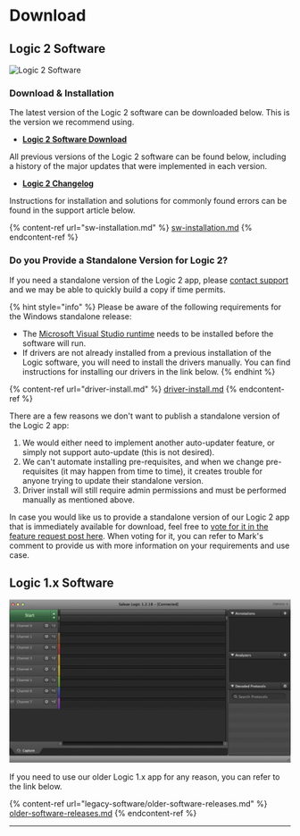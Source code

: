 # Download

## Logic 2 Software

![Logic 2 Software](<../.gitbook/assets/Screen Shot 2021-12-07 at 12.10.01 PM (1).png>)

### Download & Installation

The latest version of the Logic 2 software can be downloaded below. This is the version we recommend using.

* [**Logic 2 Software Download**](https://www.saleae.com/downloads/)

All previous versions of the Logic 2 software can be found below, including a history of the major updates that were implemented in each version.

* ****[**Logic 2 Changelog**](https://ideas.saleae.com/f/changelog/)****

Instructions for installation and solutions for commonly found errors can be found in the support article below.

{% content-ref url="sw-installation.md" %}
[sw-installation.md](sw-installation.md)
{% endcontent-ref %}

### Do you Provide a Standalone Version for Logic 2?

If you need a standalone version of the Logic 2 app, please [contact support](https://contact.saleae.com/hc/en-us/requests/new) and we may be able to quickly build a copy if time permits.&#x20;

{% hint style="info" %}
Please be aware of the following requirements for the Windows standalone release:

* The [Microsoft Visual Studio runtime](https://www.microsoft.com/en-us/download/details.aspx?id=48145) needs to be installed before the software will run.
* If drivers are not already installed from a previous installation of the Logic software, you will need to install the drivers manually. You can find instructions for installing our drivers in the link below.
{% endhint %}

{% content-ref url="driver-install.md" %}
[driver-install.md](driver-install.md)
{% endcontent-ref %}

There are a few reasons we don't want to publish a standalone version of the Logic 2 app:

1. We would either need to implement another auto-updater feature, or simply not support auto-update (this is not desired).
2. We can't automate installing pre-requisites, and when we change pre-requisites (it may happen from time to time), it creates trouble for anyone trying to update their standalone version.
3. Driver install will still require admin permissions and must be performed manually as mentioned above.

In case you would like us to provide a standalone version of our Logic 2 app that is immediately available for download, feel free to [vote for it in the feature request post here](https://ideas.saleae.com/b/feature-requests/widows-standalone-beta-releases/). When voting for it, you can refer to Mark's comment to provide us with more information on your requirements and use case.

## Logic 1.x Software

![Logic 1.x Software](<../.gitbook/assets/Screen Shot 2020-09-03 at 7.00.12 PM (2).png>)

If you need to use our older Logic 1.x app for any reason, you can refer to the link below.

{% content-ref url="legacy-software/older-software-releases.md" %}
[older-software-releases.md](legacy-software/older-software-releases.md)
{% endcontent-ref %}



****
